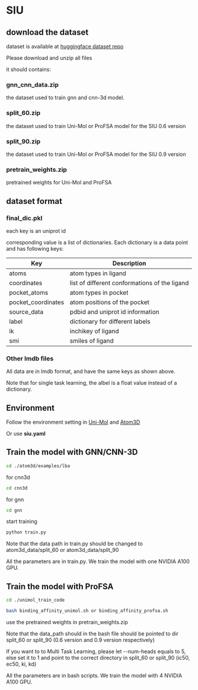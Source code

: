# SIU


## download the dataset

dataset is available at [huggingface dataset repo](https://huggingface.co/datasets/bgao95/SIU)

Please download and unzip all files

it should contains:

### gnn_cnn_data.zip 

the dataset used to train gnn and cnn-3d model. 

### split_60.zip

the dataset used to train Uni-Mol or ProFSA model for the SIU 0.6 version

### split_90.zip

the dataset used to train Uni-Mol or ProFSA model for the SIU 0.9 version

### pretrain_weights.zip

pretrained weights for Uni-Mol and ProFSA



## dataset format

### final_dic.pkl

each key is an uniprot id

corresponding value is a list of dictionaries. Each dictionary is a data point and has following keys:

| Key      | Description     |
|----------------|----------------|
| atoms  | atom types in ligand  |
| coordinates |  list of different conformations of the ligand |
|  pocket_atoms| atom types in pocket |
|  pocket_coordinates | atom positions of the pocket |
|  source_data |  pdbid and uniprot id information |
|  label |  dictionary for different labels |
|  ik |  inchikey of ligand |
|  smi |  smiles of ligand |



### Other lmdb files

All data are in lmdb format, and have the same keys as shown above.

Note that for single task learning, the albel is a float value instead of a dictionary.




## Environment

Follow the environment setting in [Uni-Mol](https://github.com/dptech-corp/Uni-Mol) and [Atom3D](https://github.com/drorlab/atom3d)

Or use **siu.yaml**

## Train the model with GNN/CNN-3D


```bash
cd ./atom3d/examples/lba
```

for cnn3d

```bash
cd cnn3d 
```

for gnn

```bash
cd gnn 
```

start training
```bash
python train.py

```

Note that the data path in train.py should be changed to atom3d_data/split_60 or atom3d_data/split_90


All the parameters are in train.py. We train the model with one NVIDIA A100 GPU.  


## Train the model with ProFSA

```bash
cd ./unimol_train_code

bash binding_affinity_unimol.sh or binding_affinity_profsa.sh

```

use the pretrained weights in pretrain_weights.zip


Note that the data_path should in the bash file should be pointed to dir split_60 or split_90 (0.6 version and 0.9 version respectively)

If you want to to Multi Task Learning, please let --num-heads equals to 5, else set it to 1 and point to the correct directory in split_60 or split_90 (ic50, ec50, ki, kd)


All the parameters are in bash scripts. We train the model with 4 NVIDIA A100 GPU.  
